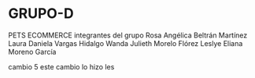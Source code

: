 # GRUPO-D
PETS ECOMMERCE 
integrantes del grupo
Rosa Angélica Beltrán Martínez
Laura Daniela Vargas Hidalgo
Wanda Julieth Morelo Flórez
Leslye Eliana Moreno García




cambio 5 
este cambio lo hizo les
